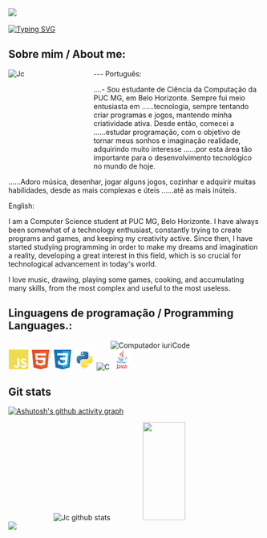 <img src="https://capsule-render.vercel.app/api?type=waving&color=gradient&height=120&section=header"/>


<p ">
   
  <a href="https://git.io/typing-svg"><img src="https://readme-typing-svg.herokuapp.com/?color=gradient&size=32&center=true&vCenter=true&width=1100&lines=Meu+nome+é+Júlio+César!/+My+name+is+Júlio+César!;Eu+tenho+20+anos.+/+I+have+20+years.;Faço+faculdade+na+PUC-MG.+/+I+attend+college+at+PUC-MG.;Curso+Ciências+da+Computação.+/+I+study+Computer+Science.;Bem+Vindo+(a)!+/+Welcome" alt="Typing SVG" /></a>
</p>


## Sobre mim / About me:
<img  align="left" class="image" width="170" height="210" alt="Jc" src="https://i.pinimg.com/originals/40/6c/4e/406c4e5abdd37040aa1f2cd44fabca9f.gif">

--- Português:

_...._- Sou estudante de Ciência da Computação da PUC MG, em Belo Horizonte. Sempre fui meio entusiasta em 
......tecnologia, sempre tentando criar programas e jogos, mantendo minha criatividade ativa. Desde então, comecei a 
......estudar programação, com o objetivo de tornar meus sonhos e imaginação realidade, adquirindo muito interesse 
......por esta área tão importante para o desenvolvimento tecnológico no mundo de hoje.

......Adoro música, desenhar, jogar alguns jogos, cozinhar e adquirir muitas habilidades, desde as mais complexas e úteis 
......até as mais inúteis.


English:

I am a Computer Science student at PUC MG, Belo Horizonte. I have always been somewhat of a technology enthusiast, constantly trying to create programs and games, and keeping my creativity active. Since then, I have started studying programming in order to make my dreams and imagination a reality, developing a great interest in this field, which is so crucial for technological advancement in today's world.

I love music, drawing, playing some games, cooking, and accumulating many skills, from the most complex and useful to the most useless.

## Linguagens de programação / Programming Languages.:

<img src="https://raw.githubusercontent.com/MicaelliMedeiros/micaellimedeiros/master/image/computer-illustration.png" min-width="300px" max-width="300px" width="300px" align="right" alt="Computador iuriCode">

 <div style="display: inline_block"><br>
    <img  alt="Js" height="40" width="40" src="https://raw.githubusercontent.com/devicons/devicon/master/icons/javascript/javascript-plain.svg">
    <img  alt="HTML" height="40" width="40" src="https://raw.githubusercontent.com/devicons/devicon/master/icons/html5/html5-original.svg">
    <img alt="CSS" height="40" width="40" src="https://raw.githubusercontent.com/devicons/devicon/master/icons/css3/css3-original.svg">
    <img  alt="Python" height="40" width="40" src="https://raw.githubusercontent.com/devicons/devicon/master/icons/python/python-original.svg">
    <img  alt="C" height="40" width="40" src="https://cdn.jsdelivr.net/gh/devicons/devicon/icons/c/c-original.svg">
     <img  alt="Suh-Java" height="40" width="40" src="https://github.com/devicons/devicon/blob/master/icons/java/java-original-wordmark.svg"> 
  </div>

## Git stats


[![Ashutosh's github activity graph](https://github-readme-activity-graph.vercel.app/graph?username=JcKSer&bg_color=0d1117&color=b13583&line=b13583&point=ff9494&area=true&hide_border=true)](https://github.com/ashutosh00710/github-readme-activity-graph)




<div align="center">  
  <img width="49%" height="195px" src="https://github-readme-stats.vercel.app/api?username=JcKser&show_icons=true&count_private=true&hide_border=true&title_color=ff91a4&icon_color=ff91a4&text_color=c9d1d9&bg_color=0d1117" alt="Jc github stats" /> 
  <img width="41%" height="195px" src="https://github-readme-stats.vercel.app/api/top-langs/?username=JcKser&layout=compact&hide_border=true&title_color=ff91a4&text_color=gradient&bg_color=0d1117" />
</div>
























<img src="https://capsule-render.vercel.app/api?type=waving&color=gradient&height=120&section=footer"/>
